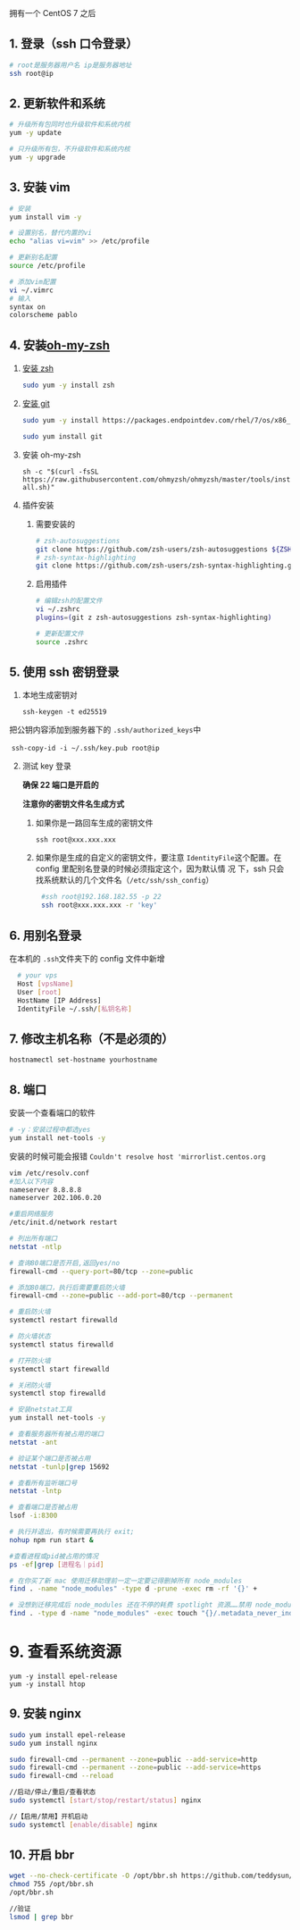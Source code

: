 拥有一个 CentOS 7 之后

## 1. 登录（ssh 口令登录）

```bash
# root是服务器用户名 ip是服务器地址
ssh root@ip
```



## 2. 更新软件和系统

```bash
# 升级所有包同时也升级软件和系统内核
yum -y update

# 只升级所有包，不升级软件和系统内核
yum -y upgrade
```



## 3. 安装 vim

```bash
# 安装
yum install vim -y

# 设置别名，替代内置的vi
echo "alias vi=vim" >> /etc/profile

# 更新别名配置
source /etc/profile

# 添加vim配置
vi ~/.vimrc
# 输入
syntax on
colorscheme pablo
```



## 4. 安装[oh-my-zsh](https://github.com/ohmyzsh/ohmyzsh)

1. [安装 zsh](https://github.com/ohmyzsh/ohmyzsh/wiki/Installing-ZSH)

   ```bash
   sudo yum -y install zsh
   ```

2. [安装 git](https://computingforgeeks.com/install-git-2-on-centos-7/)

   ```bash
   sudo yum -y install https://packages.endpointdev.com/rhel/7/os/x86_64/endpoint-repo.x86_64.rpm

   sudo yum install git
   ```

3. 安装 oh-my-zsh

   `sh -c "$(curl -fsSL https://raw.githubusercontent.com/ohmyzsh/ohmyzsh/master/tools/install.sh)"`

4. 插件安装

   1. 需要安装的

      ```bash
      # zsh-autosuggestions
      git clone https://github.com/zsh-users/zsh-autosuggestions ${ZSH_CUSTOM:-~/.oh-my-zsh/custom}/plugins/zsh-autosuggestions
      # zsh-syntax-highlighting
      git clone https://github.com/zsh-users/zsh-syntax-highlighting.git ${ZSH_CUSTOM:-~/.oh-my-zsh/custom}/plugins/zsh-syntax-highlighting
      ```

   2. 启用插件

      ```bash
      # 编辑zsh的配置文件
      vi ~/.zshrc
      plugins=(git z zsh-autosuggestions zsh-syntax-highlighting)
      
      # 更新配置文件
      source .zshrc
      ```



## 5. 使用 ssh 密钥登录

1. 本地生成密钥对

 	`ssh-keygen -t ed25519`

 把公钥内容添加到服务器下的 `.ssh/authorized_keys`中

​	 `ssh-copy-id -i ~/.ssh/key.pub root@ip`

2. 测试 key 登录

 	**确保 22 端口是开启的**
 	
 	**注意你的密钥文件名生成方式**
 	
 	1. 如果你是一路回车生成的密钥文件
 	
 		`ssh root@xxx.xxx.xxx`
 	
 	2. 如果你是生成的自定义的密钥文件，要注意 `IdentityFile`这个配置。在 config 里配别名登录的时候必须指定这个，因为默认情 况		下，ssh 只会找系统默认的几个文件名（`/etc/ssh/ssh_config`）

```bash
		#ssh root@192.168.182.55 -p 22
		ssh root@xxx.xxx.xxx -r 'key'
```



## 6. 用别名登录

 在本机的 `.ssh`文件夹下的 config 文件中新增

```bash
  # your vps
  Host [vpsName]
  User [root]
  HostName [IP Address]
  IdentityFile ~/.ssh/[私钥名称]
```



## 7. 修改主机名称（不是必须的）

`hostnamectl set-hostname yourhostname`



## 8. 端口

安装一个查看端口的软件

```bash
# -y：安装过程中都选yes
yum install net-tools -y
```

安装的时候可能会报错 `Couldn't resolve host 'mirrorlist.centos.org`

```bash
vim /etc/resolv.conf
#加入以下内容
nameserver 8.8.8.8
nameserver 202.106.0.20

#重启网络服务
/etc/init.d/network restart
```

```bash
# 列出所有端口
netstat -ntlp

# 查询80端口是否开启,返回yes/no
firewall-cmd --query-port=80/tcp --zone=public

# 添加80端口，执行后需要重启防火墙
firewall-cmd --zone=public --add-port=80/tcp --permanent

# 重启防火墙
systemctl restart firewalld

# 防火墙状态
systemctl status firewalld

# 打开防火墙
systemctl start firewalld

# 关闭防火墙
systemctl stop firewalld
```

```bash
# 安装netstat工具
yum install net-tools -y

# 查看服务器所有被占用的端口
netstat -ant

# 验证某个端口是否被占用
netstat -tunlp|grep 15692

# 查看所有监听端口号
netstat -lntp
```

```bash
# 查看端口是否被占用
lsof -i:8300

# 执行并退出，有时候需要再执行 exit;
nohup npm run start &

#查看进程或pid被占用的情况
ps -ef|grep [进程名｜pid]

# 在你买了新 mac 使用迁移助理前一定一定要记得删掉所有 node_modules
find . -name "node_modules" -type d -prune -exec rm -rf '{}' +

# 没想到迁移完成后 node_modules 还在不停的耗费 spotlight 资源……禁用 node_modules 的索引：
find . -type d -name "node_modules" -exec touch "{}/.metadata_never_index" \
```

# 9. 查看系统资源

```bas
yum -y install epel-release
yum -y install htop
```



## 9. 安装 nginx

```bash
sudo yum install epel-release
sudo yum install nginx

sudo firewall-cmd --permanent --zone=public --add-service=http
sudo firewall-cmd --permanent --zone=public --add-service=https
sudo firewall-cmd --reload

//启动/停止/重启/查看状态
sudo systemctl [start/stop/restart/status] nginx

//【启用/禁用】开机启动
sudo systemctl [enable/disable] nginx

```

## 10. 开启 bbr

```bash
wget --no-check-certificate -O /opt/bbr.sh https://github.com/teddysun/across/raw/master/bbr.sh
chmod 755 /opt/bbr.sh
/opt/bbr.sh

//验证
lsmod | grep bbr
```

